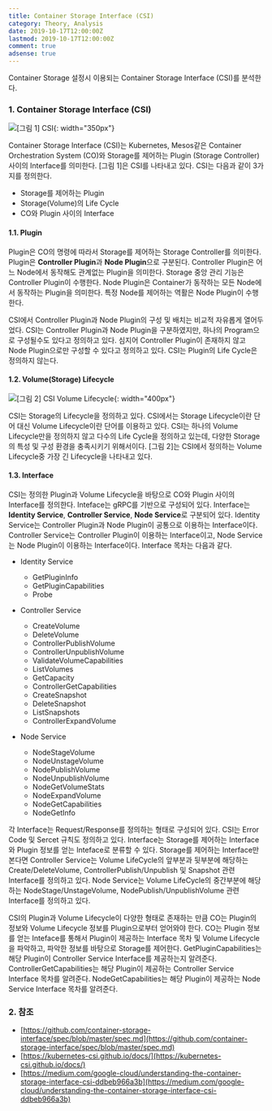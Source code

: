 ```yaml
---
title: Container Storage Interface (CSI)
category: Theory, Analysis
date: 2019-10-17T12:00:00Z
lastmod: 2019-10-17T12:00:00Z
comment: true
adsense: true
---
```


Container Storage 설정시 이용되는 Container Storage Interface (CSI)를 분석한다.

### 1. Container Storage Interface (CSI)

![[그림 1] CSI]({{site.baseurl}}/images/theory_analysis/Container_Storage_Interface/CSI.PNG){: width="350px"}

Container Storage Interface (CSI)는 Kubernetes, Mesos같은 Container Orchestration System (CO)와 Storage를 제어하는 Plugin (Storage Controller) 사이의 Interface를 의미한다. [그림 1]은 CSI를 나타내고 있다. CSI는 다음과 같이 3가지를 정의한다.

* Storage를 제어하는 Plugin
* Storage(Volume)의 Life Cycle
* CO와 Plugin 사이의 Interface

#### 1.1. Plugin

Plugin은 CO의 명령에 따라서 Storage를 제어하는 Storage Controller를 의미한다. Plugin은 **Controller Plugin**과 **Node Plugin**으로 구분된다. Controller Plugin은 어느 Node에서 동작해도 관계없는 Plugin을 의미한다. Storage 중앙 관리 기능은 Controller Plugin이 수행한다. Node Plugin은 Container가 동작하는 모든 Node에서 동작하는 Plugin을 의미한다. 특정 Node를 제어하는 역활은 Node Plugin이 수행한다.

CSI에서 Controller Plugin과 Node Plugin의 구성 및 배치는 비교적 자유롭게 열어두었다. CSI는 Controller Plugin과 Node Plugin을 구분하였지만, 하나의 Program으로 구성될수도 있다고 정의하고 있다. 심지어 Controller Plugin이 존재하지 않고 Node Plugin으로만 구성할 수 있다고 정의하고 있다. CSI는 Plugin의 Life Cycle은 정의하지 않는다.

#### 1.2. Volume(Storage) Lifecycle

![[그림 2] CSI Volume Lifecycle]({{site.baseurl}}/images/theory_analysis/Container_Storage_Interface/CSI_Volume_Lifecycle.PNG){: width="400px"}

CSI는 Storage의 Lifecycle을 정의하고 있다. CSI에서는 Storage Lifecycle이란 단어 대신 Volume Lifecycle이란 단어를 이용하고 있다. CSI는 하나의 Volume Lifecycle만을 정의하지 않고 다수의 Life Cycle을 정의하고 있는데, 다양한 Storage의 특성 및 구성 환경을 충족시키기 위해서이다. [그림 2]는 CSI에서 정의하는 Volume Lifecycle중 가장 긴 Lifecycle을 나타내고 있다.

#### 1.3. Interface

CSI는 정의한 Plugin과 Volume Lifecycle을 바탕으로 CO와 Plugin 사이의 Interface를 정의한다. Inteface는 gRPC를 기반으로 구성되어 있다. Interface는 **Identity Service**, **Controller Service**, **Node Service**로 구분되어 있다. Identity Service는 Controller Plugin과 Node Plugin이 공통으로 이용하는 Interface이다. Controller Service는 Controller Plugin이 이용하는 Interface이고, Node Service는 Node Plugin이 이용하는 Interface이다. Interface 목차는 다음과 같다.

* Identity Service
  * GetPluginInfo
  * GetPluginCapabilities
  * Probe

* Controller Service
  * CreateVolume
  * DeleteVolume
  * ControllerPublishVolume
  * ControllerUnpublishVolume
  * ValidateVolumeCapabilities
  * ListVolumes 
  * GetCapacity 
  * ControllerGetCapabilities 
  * CreateSnapshot 
  * DeleteSnapshot 
  * ListSnapshots 
  * ControllerExpandVolume 

* Node Service
  * NodeStageVolume
  * NodeUnstageVolume
  * NodePublishVolume 
  * NodeUnpublishVolume 
  * NodeGetVolumeStats 
  * NodeExpandVolume
  * NodeGetCapabilities 
  * NodeGetInfo

각 Interface는 Request/Response를 정의하는 형태로 구성되어 있다. CSI는 Error Code 및 Sercet 규칙도 정의하고 있다. Interface는  Storage를 제어하는 Interface와 Plugin 정보를 얻는 Inteface로 분류할 수 있다. Storage를 제어하는 Interface만 본다면 Controller Service는 Volume LifeCycle의 앞부분과 뒷부분에 해당하는 Create/DeleteVolume, ControllerPublish/Unpublish 및 Snapshot 관련 Interface를 정의하고 있다. Node Service는 Volume LifeCycle의 중간부분에 해당하는 NodeStage/UnstageVolume, NodePublish/UnpublishVolume 관련 Interface를 정의하고 있다.
 
CSI의 Plugin과 Volume Lifecycle이 다양한 형태로 존재하는 만큼 CO는 Plugin의 정보와 Volume Lifecycle 정보를 Plugin으로부터 얻어와야 한다. CO는 Plugin 정보를 얻는 Inteface를 통해서 Plugin이 제공하는 Interface 목차 및 Volume Lifecycle을 파악하고, 파악한 정보를 바탕으로 Storage를 제어한다. GetPluginCapabilities는 해당 Plugin이 Controller Service Interface를 제공하는지 알려준다. ControllerGetCapabilities는 해당 Plugin이 제공하는 Controller Service Interface 목차를 알려준다. NodeGetCapabilities는 해당 Plugin이 제공하는 Node Service Interface 목차를 알려준다.

### 2. 참조

* [https://github.com/container-storage-interface/spec/blob/master/spec.md](https://github.com/container-storage-interface/spec/blob/master/spec.md)
* [https://kubernetes-csi.github.io/docs/](https://kubernetes-csi.github.io/docs/)
* [https://medium.com/google-cloud/understanding-the-container-storage-interface-csi-ddbeb966a3b](https://medium.com/google-cloud/understanding-the-container-storage-interface-csi-ddbeb966a3b)
